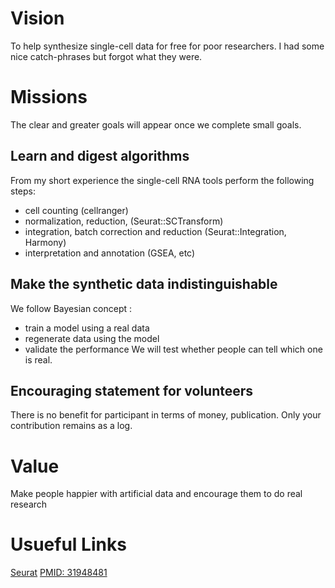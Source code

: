 # Vision
To help synthesize single-cell data for free for poor researchers.
I had some nice catch-phrases but forgot what they were.

# Missions 
The clear and greater goals will appear once we complete small goals.
## Learn and digest algorithms 
From my short experience the single-cell RNA tools perform the following steps:  
- cell counting (cellranger) 
- normalization, reduction, (Seurat::SCTransform)  
- integration, batch correction and reduction (Seurat::Integration, Harmony)   
- interpretation and annotation (GSEA, etc)

## Make the synthetic data indistinguishable  
We follow Bayesian concept :
- train a model using a real data
- regenerate data using the model 
- validate the performance
We will test whether people can tell which one is real.

## Encouraging statement for volunteers
There is no benefit for participant in terms of money, publication. 
Only your contribution remains as a log.

# Value
Make people happier with artificial data and encourage them to do real research


# Usueful Links
[Seurat](https://github.com/satijalab/seurat)
[PMID: 31948481](https://genomebiology.biomedcentral.com/articles/10.1186/s13059-019-1850-9)
